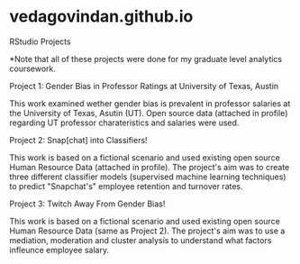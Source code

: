 # vedagovindan.github.io
RStudio Projects 

*Note that all of these projects were done for my graduate level analytics coursework. 

Project 1: Gender Bias in Professor Ratings at University of Texas, Austin

This work examined wether gender bias is prevalent in professor salaries at the University of Texas, Asutin (UT). Open source data (attached in profile) regarding UT professor charateristics and salaries were used. 

Project 2: Snap[chat] into Classifiers!

This work is based on a fictional scenario and used existing open source Human Resource Data (attached in profile). The project's aim was to create three different classifier models (supervised machine learning techniques) to predict "Snapchat's" employee retention and turnover rates. 

Project 3: Twitch Away From Gender Bias!

This work is based on a fictional scenario and used existing open source Human Resource Data (same as Project 2). The project's aim was to use a mediation, moderation and cluster analysis to understand what factors infleunce employee salary. 
